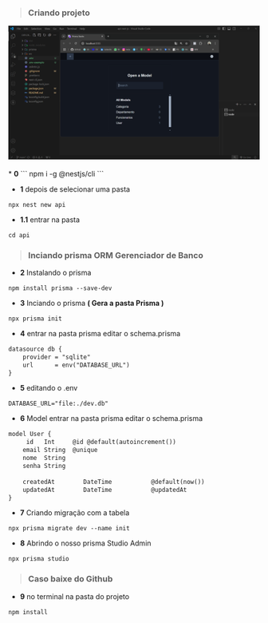 > ### Criando projeto
<img src="./principal.png" alt="" />
<br><br>
* <b>0</b>
```
npm i -g @nestjs/cli
```

* <b>1</b> depois de selecionar uma pasta
```
npx nest new api
```
* <b>1.1</b> entrar na pasta
```
cd api
```
> ### Inciando prisma ORM Gerenciador de Banco
* <b>2</b> Instalando o prisma
```
npm install prisma --save-dev
```

* <b>3</b> Inciando o prisma <b style="color: 'green'">( Gera a pasta Prisma )</b>
```
npx prisma init
```
    
* <b>4</b> entrar na pasta prisma editar o schema.prisma
```
datasource db {
    provider = "sqlite"
    url      = env("DATABASE_URL")
}
```

* <b>5</b> editando o .env
```
DATABASE_URL="file:./dev.db"
```

* <b>6</b> Model entrar na pasta prisma editar o schema.prisma
```
model User {
     id   Int     @id @default(autoincrement())
    email String  @unique
    nome  String
    senha String

    createdAt        DateTime           @default(now())
    updatedAt        DateTime           @updatedAt
}
```

* <b>7</b> Criando migração com a tabela
```
npx prisma migrate dev --name init
```

* <b>8</b>  Abrindo o nosso prisma Studio Admin
```
npx prisma studio
```
> ### Caso baixe do Github
* <b>9</b>  no terminal na pasta do projeto
```
npm install
```